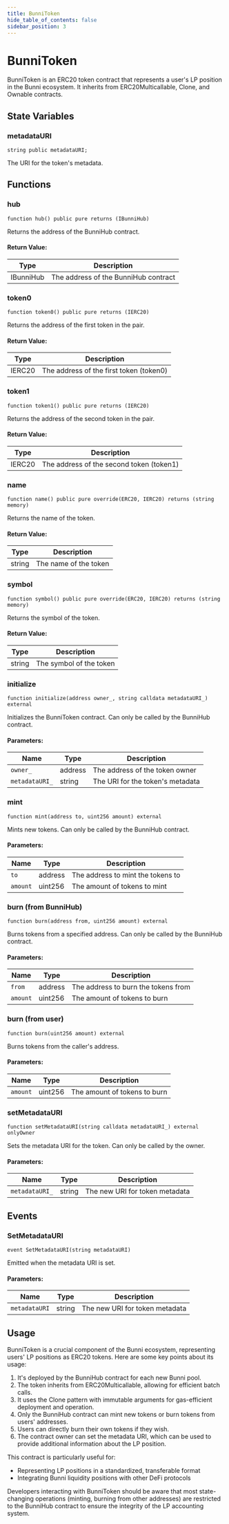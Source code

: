```yaml
---
title: BunniToken
hide_table_of_contents: false
sidebar_position: 3
---
```


# BunniToken

BunniToken is an ERC20 token contract that represents a user's LP position in the Bunni ecosystem. It inherits from ERC20Multicallable, Clone, and Ownable contracts.

## State Variables

### metadataURI

```solidity
string public metadataURI;
```

The URI for the token's metadata.

## Functions

### hub

```solidity
function hub() public pure returns (IBunniHub)
```

Returns the address of the BunniHub contract.

#### Return Value:

| Type      | Description                    |
| --------- | ------------------------------ |
| IBunniHub | The address of the BunniHub contract |

### token0

```solidity
function token0() public pure returns (IERC20)
```

Returns the address of the first token in the pair.

#### Return Value:

| Type   | Description                          |
| ------ | ------------------------------------ |
| IERC20 | The address of the first token (token0) |

### token1

```solidity
function token1() public pure returns (IERC20)
```

Returns the address of the second token in the pair.

#### Return Value:

| Type   | Description                           |
| ------ | ------------------------------------- |
| IERC20 | The address of the second token (token1) |

### name

```solidity
function name() public pure override(ERC20, IERC20) returns (string memory)
```

Returns the name of the token.

#### Return Value:

| Type   | Description         |
| ------ | ------------------- |
| string | The name of the token |

### symbol

```solidity
function symbol() public pure override(ERC20, IERC20) returns (string memory)
```

Returns the symbol of the token.

#### Return Value:

| Type   | Description           |
| ------ | --------------------- |
| string | The symbol of the token |

### initialize

```solidity
function initialize(address owner_, string calldata metadataURI_) external
```

Initializes the BunniToken contract. Can only be called by the BunniHub contract.

#### Parameters:

| Name           | Type    | Description                     |
| -------------- | ------- | ------------------------------- |
| `owner_`       | address | The address of the token owner  |
| `metadataURI_` | string  | The URI for the token's metadata |

### mint

```solidity
function mint(address to, uint256 amount) external
```

Mints new tokens. Can only be called by the BunniHub contract.

#### Parameters:

| Name     | Type    | Description                           |
| -------- | ------- | ------------------------------------- |
| `to`     | address | The address to mint the tokens to     |
| `amount` | uint256 | The amount of tokens to mint          |

### burn (from BunniHub)

```solidity
function burn(address from, uint256 amount) external
```

Burns tokens from a specified address. Can only be called by the BunniHub contract.

#### Parameters:

| Name     | Type    | Description                           |
| -------- | ------- | ------------------------------------- |
| `from`   | address | The address to burn the tokens from   |
| `amount` | uint256 | The amount of tokens to burn          |

### burn (from user)

```solidity
function burn(uint256 amount) external
```

Burns tokens from the caller's address.

#### Parameters:

| Name     | Type    | Description                  |
| -------- | ------- | ---------------------------- |
| `amount` | uint256 | The amount of tokens to burn |

### setMetadataURI

```solidity
function setMetadataURI(string calldata metadataURI_) external onlyOwner
```

Sets the metadata URI for the token. Can only be called by the owner.

#### Parameters:

| Name           | Type   | Description                     |
| -------------- | ------ | ------------------------------- |
| `metadataURI_` | string | The new URI for token metadata  |

## Events

### SetMetadataURI

```solidity
event SetMetadataURI(string metadataURI)
```

Emitted when the metadata URI is set.

#### Parameters:

| Name         | Type   | Description                    |
| ------------ | ------ | ------------------------------ |
| `metadataURI`| string | The new URI for token metadata |

## Usage

BunniToken is a crucial component of the Bunni ecosystem, representing users' LP positions as ERC20 tokens. Here are some key points about its usage:

1. It's deployed by the BunniHub contract for each new Bunni pool.
2. The token inherits from ERC20Multicallable, allowing for efficient batch calls.
3. It uses the Clone pattern with immutable arguments for gas-efficient deployment and operation.
4. Only the BunniHub contract can mint new tokens or burn tokens from users' addresses.
5. Users can directly burn their own tokens if they wish.
6. The contract owner can set the metadata URI, which can be used to provide additional information about the LP position.

This contract is particularly useful for:
- Representing LP positions in a standardized, transferable format
- Integrating Bunni liquidity positions with other DeFi protocols

Developers interacting with BunniToken should be aware that most state-changing operations (minting, burning from other addresses) are restricted to the BunniHub contract to ensure the integrity of the LP accounting system.